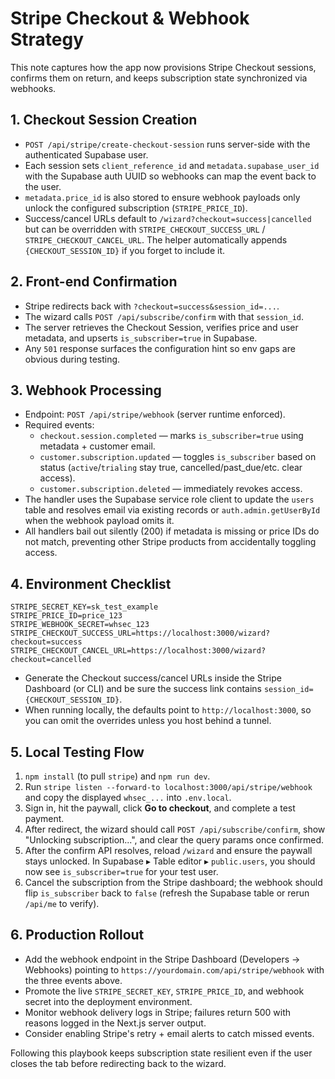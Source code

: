 # Stripe Checkout & Webhook Strategy

This note captures how the app now provisions Stripe Checkout sessions, confirms them on return, and keeps subscription state synchronized via webhooks.

## 1. Checkout Session Creation
- `POST /api/stripe/create-checkout-session` runs server-side with the authenticated Supabase user.
- Each session sets `client_reference_id` and `metadata.supabase_user_id` with the Supabase auth UUID so webhooks can map the event back to the user.
- `metadata.price_id` is also stored to ensure webhook payloads only unlock the configured subscription (`STRIPE_PRICE_ID`).
- Success/cancel URLs default to `/wizard?checkout=success|cancelled` but can be overridden with `STRIPE_CHECKOUT_SUCCESS_URL` / `STRIPE_CHECKOUT_CANCEL_URL`. The helper automatically appends `{CHECKOUT_SESSION_ID}` if you forget to include it.

## 2. Front-end Confirmation
- Stripe redirects back with `?checkout=success&session_id=...`.
- The wizard calls `POST /api/subscribe/confirm` with that `session_id`.
- The server retrieves the Checkout Session, verifies price and user metadata, and upserts `is_subscriber=true` in Supabase.
- Any `501` response surfaces the configuration hint so env gaps are obvious during testing.

## 3. Webhook Processing
- Endpoint: `POST /api/stripe/webhook` (server runtime enforced).
- Required events:
  - `checkout.session.completed` — marks `is_subscriber=true` using metadata + customer email.
  - `customer.subscription.updated` — toggles `is_subscriber` based on status (`active`/`trialing` stay true, cancelled/past_due/etc. clear access).
  - `customer.subscription.deleted` — immediately revokes access.
- The handler uses the Supabase service role client to update the `users` table and resolves email via existing records or `auth.admin.getUserById` when the webhook payload omits it.
- All handlers bail out silently (200) if metadata is missing or price IDs do not match, preventing other Stripe products from accidentally toggling access.

## 4. Environment Checklist
```
STRIPE_SECRET_KEY=sk_test_example
STRIPE_PRICE_ID=price_123
STRIPE_WEBHOOK_SECRET=whsec_123
STRIPE_CHECKOUT_SUCCESS_URL=https://localhost:3000/wizard?checkout=success
STRIPE_CHECKOUT_CANCEL_URL=https://localhost:3000/wizard?checkout=cancelled
```
- Generate the Checkout success/cancel URLs inside the Stripe Dashboard (or CLI) and be sure the success link contains `session_id={CHECKOUT_SESSION_ID}`.
- When running locally, the defaults point to `http://localhost:3000`, so you can omit the overrides unless you host behind a tunnel.

## 5. Local Testing Flow
1. `npm install` (to pull `stripe`) and `npm run dev`.
2. Run `stripe listen --forward-to localhost:3000/api/stripe/webhook` and copy the displayed `whsec_...` into `.env.local`.
3. Sign in, hit the paywall, click **Go to checkout**, and complete a test payment.
4. After redirect, the wizard should call `POST /api/subscribe/confirm`, show "Unlocking subscription...", and clear the query params once confirmed.
5. After the confirm API resolves, reload `/wizard` and ensure the paywall stays unlocked. In Supabase ▸ Table editor ▸ `public.users`, you should now see `is_subscriber=true` for your test user.
6. Cancel the subscription from the Stripe dashboard; the webhook should flip `is_subscriber` back to `false` (refresh the Supabase table or rerun `/api/me` to verify).

## 6. Production Rollout
- Add the webhook endpoint in the Stripe Dashboard (Developers → Webhooks) pointing to `https://yourdomain.com/api/stripe/webhook` with the three events above.
- Promote the live `STRIPE_SECRET_KEY`, `STRIPE_PRICE_ID`, and webhook secret into the deployment environment.
- Monitor webhook delivery logs in Stripe; failures return 500 with reasons logged in the Next.js server output.
- Consider enabling Stripe's retry + email alerts to catch missed events.

Following this playbook keeps subscription state resilient even if the user closes the tab before redirecting back to the wizard.
